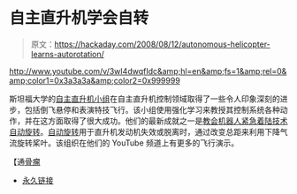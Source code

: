 # 自主直升机学会自转

> 原文：<https://hackaday.com/2008/08/12/autonomous-helicopter-learns-autorotation/>

<http://www.youtube.com/v/3wI4dwqfIdc&amp;hl=en&amp;fs=1&amp;rel=0&amp;color1=0x3a3a3a&amp;color2=0x999999>

  
斯坦福大学的[自主直升机小组](http://cs.stanford.edu/groups/helicopter/index.html)在自主直升机控制领域取得了一些令人印象深刻的进步，包括倒飞悬停和表演特技飞行。该小组使用强化学习来教授其控制系统各种动作，并在这方面取得了很大成功。他们的最新成就之一是[教会机器人紧急着陆技术自动旋转](http://smart-machines.blogspot.com/2008/08/robot-helicopter-learns-autorotation.html)。[自动旋转](http://www.copters.com/aero/autorotation.html)用于直升机发动机失效或脱离时，通过改变总距来利用下降气流旋转桨叶。该组织在他们的 YouTube 频道上有更多的飞行演示。

【通[骨瘤](http://www.botjunkie.com/2008/08/11/robocopters-perform-extreme-acrobatics/)

*   [永久链接](http://smart-machines.blogspot.com/2008/08/robot-helicopter-learns-autorotation.html)